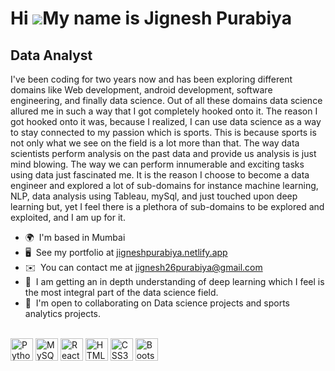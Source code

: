Hi ![](https://user-images.githubusercontent.com/18350557/176309783-0785949b-9127-417c-8b55-ab5a4333674e.gif)My name is Jignesh Purabiya
========================================================================================================================================

Data Analyst
-------------

I've been coding for two years now and has been exploring different domains like Web development, android development, software engineering, and finally data science. Out of all these domains data science allured me in such a way that I got completely hooked onto it. The reason I got hooked onto it was, because I realized, I can use data science as a way to stay connected to my passion which is sports. This is because sports is not only what we see on the field is a lot more than that. The way data scientists perform analysis on the past data and provide us analysis is just mind blowing. The way we can perform innumerable and exciting tasks using data just fascinated me. It is the reason I choose to become a data engineer and explored a lot of sub-domains for instance machine learning, NLP, data analysis using Tableau, mySql, and just touched upon deep learning but, yet I feel there is a plethora of sub-domains to be explored and exploited, and I am up for it.

*   🌍  I'm based in Mumbai
*   🖥️  See my portfolio at [jigneshpurabiya.netlify.app](http://jigneshpurabiya.netlify.app/)
*   ✉️  You can contact me at [jignesh26purabiya@gmail.com](mailto:jignesh26purabiya@gmail.com)
*   🧠  I am getting an in depth understanding of deep learning which I feel is the most integral part of the data science field.
*   🤝  I'm open to collaborating on Data science projects and sports analytics projects.<a href="https://www.github.com/JigneshPurabiya26" target="_blank" rel="noreferrer"><br><br></a>
<p align="left">
<a href="https://www.python.org/" target="_blank" rel="noreferrer"><img src="https://raw.githubusercontent.com/danielcranney/readme-generator/main/public/icons/skills/python-colored.svg" width="36" height="36" alt="Python" /></a>
<a href="https://www.mysql.com/" target="_blank" rel="noreferrer"><img src="https://raw.githubusercontent.com/danielcranney/readme-generator/main/public/icons/skills/mysql-colored.svg" width="36" height="36" alt="MySQL" /></a>
<a href="https://reactjs.org/" target="_blank" rel="noreferrer"><img src="https://raw.githubusercontent.com/danielcranney/readme-generator/main/public/icons/skills/react-colored.svg" width="36" height="36" alt="React" /></a>
<a href="https://developer.mozilla.org/en-US/docs/Glossary/HTML5" target="_blank" rel="noreferrer"><img src="https://raw.githubusercontent.com/danielcranney/readme-generator/main/public/icons/skills/html5-colored.svg" width="36" height="36" alt="HTML5" /></a>
<a href="https://www.w3.org/TR/CSS/#css" target="_blank" rel="noreferrer"><img src="https://raw.githubusercontent.com/danielcranney/readme-generator/main/public/icons/skills/css3-colored.svg" width="36" height="36" alt="CSS3" /></a>
<a href="https://getbootstrap.com/" target="_blank" rel="noreferrer"><img src="https://raw.githubusercontent.com/danielcranney/readme-generator/main/public/icons/skills/bootstrap-colored.svg" width="36" height="36" alt="Bootstrap" /></a>
</p>
